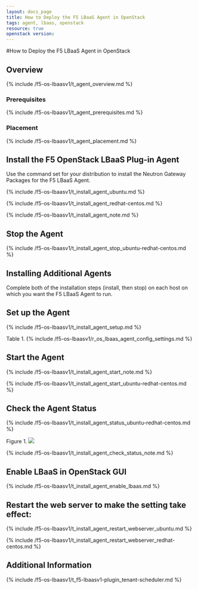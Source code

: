 ```yaml
---
layout: docs_page
title: How to Deploy the F5 LBaaS Agent in OpenStack
tags: agent, lbaas, openstack
resource: true
openstack version: 
---
```


#How to Deploy the F5 LBaaS Agent in OpenStack

## Overview

{% include /f5-os-lbaasv1/t_agent_overview.md %}

### Prerequisites

{% include /f5-os-lbaasv1/t_agent_prerequisites.md %}

### Placement

{% include /f5-os-lbaasv1/t_agent_placement.md %}

## Install the F5 OpenStack LBaaS Plug-in Agent

Use the command set for your distribution to install the Neutron Gateway Packages for the F5 LBaaS Agent.

{% include /f5-os-lbaasv1/t_install_agent_ubuntu.md %}

{% include /f5-os-lbaasv1/t_install_agent_redhat-centos.md %}

{% include /f5-os-lbaasv1/t_install_agent_note.md %}

## Stop the Agent

{% include /f5-os-lbaasv1/t_install_agent_stop_ubuntu-redhat-centos.md %}

## Installing Additional Agents

Complete both of the installation steps \(install, then stop\) on each host on which you want the F5 LBaaS Agent to run.

## Set up the Agent

{% include /f5-os-lbaasv1/t_install_agent_setup.md %}

Table 1.
{% include /f5-os-lbaasv1/r_os_lbaas_agent_config_settings.md %}

## Start the Agent

{% include /f5-os-lbaasv1/t_install_agent_start_note.md %}

{% include /f5-os-lbaasv1/t_install_agent_start_ubuntu-redhat-centos.md %}

## Check the Agent Status

{% include /f5-os-lbaasv1/t_install_agent_status_ubuntu-redhat-centos.md %}

Figure 1. 
<img src="//f5-os-lbaasv1/media/lbaas-agent-status.png"/>

{% include /f5-os-lbaasv1/t_install_agent_check_status_note.md %}

## Enable LBaaS in OpenStack GUI

{% include /f5-os-lbaasv1/t_install_agent_enable_lbaas.md %}

## Restart the web server to make the setting take effect:

{% include /f5-os-lbaasv1/t_install_agent_restart_webserver_ubuntu.md %}

{% include /f5-os-lbaasv1/t_install_agent_restart_webserver_redhat-centos.md %}

## Additional Information

{% include /f5-os-lbaasv1/t_f5-lbaasv1-plugin_tenant-scheduler.md %}


